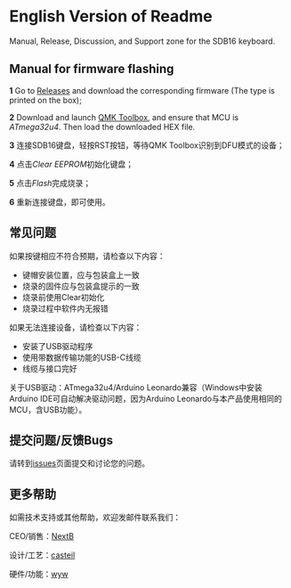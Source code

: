 # English Version of Readme

Manual, Release, Discussion, and Support zone for the SDB16 keyboard.



## Manual for firmware flashing

**1** Go to [Releases](https://github.com/wangyiwei2015/SDB16/releases) and download the corresponding firmware (The type is printed on the box);

**2** Download and launch [QMK Toolbox](https://github.com/qmk/qmk_toolbox/releases/latest), and ensure that MCU is *ATmega32u4*. Then load the downloaded HEX file.

**3** 连接SDB16键盘，轻按RST按钮，等待QMK Toolbox识别到DFU模式的设备；

**4** 点击*Clear EEPROM*初始化键盘；

**5** 点击*Flash*完成烧录；

**6** 重新连接键盘，即可使用。



## 常见问题

如果按键相应不符合预期，请检查以下内容：

- 键帽安装位置，应与包装盒上一致
- 烧录的固件应与包装盒提示的一致
- 烧录前使用Clear初始化
- 烧录过程中软件内无报错

如果无法连接设备，请检查以下内容：

- 安装了USB驱动程序
- 使用带数据传输功能的USB-C线缆
- 线缆与接口完好

关于USB驱动：ATmega32u4/Arduino Leonardo兼容（Windows中安装Arduino IDE可自动解决驱动问题，因为Arduino Leonardo与本产品使用相同的MCU，含USB功能）。



## 提交问题/反馈Bugs

请转到[issues](https://github.com/wangyiwei2015/SDB16/issues)页面提交和讨论您的问题。



## 更多帮助

如需技术支持或其他帮助，欢迎发邮件联系我们：

CEO/销售：[NextB](mailto://)

设计/工艺：[casteil](mailto://)

硬件/功能：[wyw](mailto://wangyw.dev@outlook.com)

